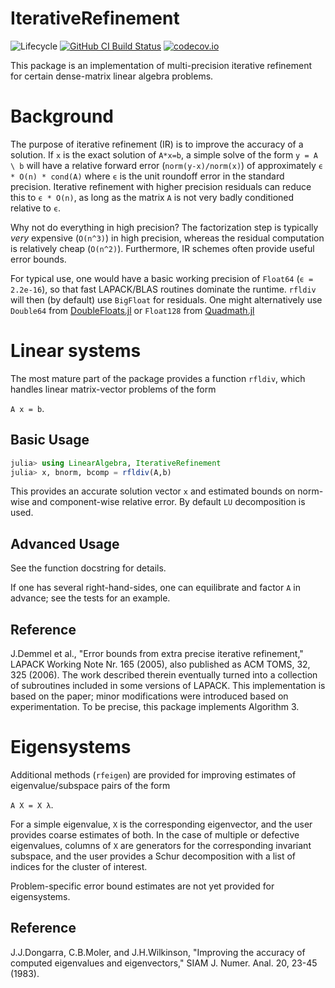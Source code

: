 # IterativeRefinement
<!--
![Lifecycle](https://img.shields.io/badge/lifecycle-experimental-orange.svg) -->
![Lifecycle](https://img.shields.io/badge/lifecycle-maturing-blue.svg)<!--
![Lifecycle](https://img.shields.io/badge/lifecycle-stable-green.svg)
![Lifecycle](https://img.shields.io/badge/lifecycle-retired-orange.svg)
![Lifecycle](https://img.shields.io/badge/lifecycle-archived-red.svg)
![Lifecycle](https://img.shields.io/badge/lifecycle-dormant-blue.svg) -->
[![GitHub CI Build Status](https://github.com/RalphAS/IterativeRefinement.jl/workflows/CI/badge.svg)](https://github.com/RalphAS/IterativeRefinement.jl/actions)
[![codecov.io](http://codecov.io/github/RalphAS/IterativeRefinement.jl/coverage.svg?branch=master)](http://codecov.io/github/RalphAS/IterativeRefinement.jl?branch=master)

This package is an implementation of multi-precision iterative refinement for
certain dense-matrix linear algebra problems.

# Background
The purpose of iterative refinement (IR) is to improve the accuracy of a
solution.  If `x` is the exact solution of `A*x=b`, a simple solve of
the form `y = A \ b` will have a relative forward error
(`norm(y-x)/norm(x)`) of approximately `ϵ * O(n) * cond(A)` where `ϵ`
is the unit roundoff error in the standard precision. Iterative
refinement with higher precision residuals can reduce this to
 `ϵ * O(n)`, as long as the matrix `A` is not very badly conditioned
relative to `ϵ`.

Why not do everything in high precision? The factorization step is
typically *very* expensive (`O(n^3)`) in high precision, whereas the
residual computation is relatively cheap (`O(n^2)`). Furthermore, IR
schemes often provide useful error bounds.

For typical use, one would have a basic working precision of `Float64`
(`ϵ = 2.2e-16`), so that fast LAPACK/BLAS routines dominate the runtime.
`rfldiv` will then (by default) use `BigFloat` for residuals.
One might alternatively use `Double64` from
[DoubleFloats.jl](https://github.com/JuliaMath/DoubleFloats.jl)
or `Float128` from
[Quadmath.jl](https://github.com/JuliaMath/Quadmath.jl)

# Linear systems

The most mature part of the package provides a function `rfldiv`, which
handles linear matrix-vector problems of the form

`A x = b`.

## Basic Usage
```julia
julia> using LinearAlgebra, IterativeRefinement
julia> x, bnorm, bcomp = rfldiv(A,b)
```
This provides an accurate solution vector `x` and estimated bounds
on norm-wise and component-wise relative error. By default `LU` decomposition
is used.

## Advanced Usage
See the function docstring for details.

If one has several right-hand-sides, one can equilibrate and factor
`A` in advance; see the tests for an example.

## Reference
J.Demmel et al., "Error bounds from extra precise iterative refinement,"
LAPACK Working Note Nr. 165 (2005), also published as
ACM TOMS, 32, 325 (2006).  The work
described therein eventually turned into a collection of subroutines
included in some versions of LAPACK.  This implementation is based on
the paper; minor modifications were introduced based on experimentation.
To be precise, this package implements Algorithm 3.

# Eigensystems

Additional methods (`rfeigen`) are provided for improving estimates of
eigenvalue/subspace pairs of the form

`A X = X λ`.

For a simple eigenvalue, `X` is the corresponding eigenvector, and
the user provides coarse estimates of both. In the case of
multiple or defective eigenvalues, columns of `X` are generators for the
corresponding invariant subspace, and the user provides a Schur decomposition
with a list of indices for the cluster of interest.

Problem-specific error bound estimates are not yet provided for eigensystems.

## Reference
J.J.Dongarra, C.B.Moler, and J.H.Wilkinson, "Improving the accuracy of computed
eigenvalues and eigenvectors," SIAM J. Numer. Anal. 20, 23-45 (1983).
